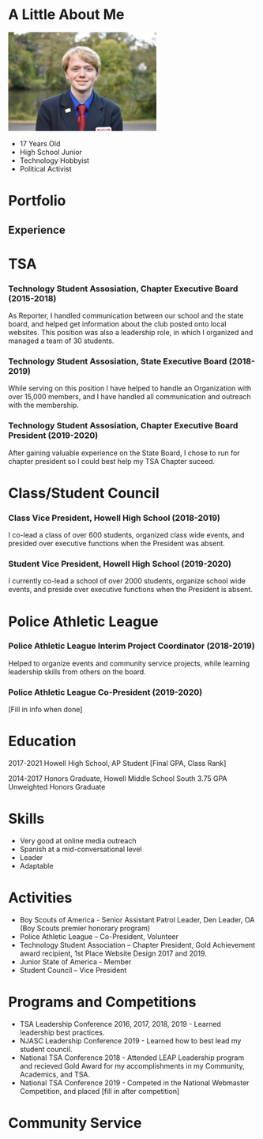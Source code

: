 # A Little About Me

 ![me](DSC_0681-300x200.jpg)

- 17 Years Old
- High School Junior
- Technology Hobbyist
- Political Activist


# Portfolio

## Experience

# TSA

### Technology Student Assosiation, Chapter Executive Board (2015-2018)
As Reporter, I handled communication between our school and the state board, and helped get
information about the club posted onto local websites. This position was also a leadership role, in
which I organized and managed a team of 30 students.

### Technology Student Assosiation, State Executive Board (2018-2019)
While serving on this position I have helped to handle an Organization with over 15,000 members, and I have handled all communication and outreach with the membership.

### Technology Student Assosiation, Chapter Executive Board President (2019-2020)
After gaining valuable experience on the State Board, I chose to run for chapter president so I could best help my TSA Chapter suceed.

# Class/Student Council

### Class Vice President, Howell High School (2018-2019)
I  co-lead a class of over 600 students, organized class wide events, and presided over executive functions when the President was absent.

### Student Vice President, Howell High School (2019-2020)
I currently co-lead a school of over 2000 students, organize school wide events, and preside over executive functions when the President is absent.

# Police Athletic League

### Police Athletic League Interim Project Coordinator (2018-2019)
Helped to organize events and community service projects, while learning leadership skills from others on the board.


### Police Athletic League Co-President (2019-2020)
[Fill in info when done]


# Education

2017-2021
Howell High School, AP Student
[Final GPA, Class Rank]

2014-2017
Honors Graduate, Howell Middle School South
3.75 GPA Unweighted Honors Graduate

# Skills
- Very good at online media outreach
- Spanish at a mid-conversational level
- Leader
- Adaptable

# Activities
- Boy Scouts of America - Senior Assistant Patrol Leader, Den Leader, OA (Boy Scouts premier honorary program)
- Police Athletic League – Co-President, Volunteer
- Technology Student Association – Chapter President, Gold Achievement award recipient, 1st Place Website Design 2017 and 2019.
- Junior State of America - Member
- Student Council – Vice President

# Programs and Competitions

- TSA Leadership Conference 2016, 2017, 2018, 2019 - Learned leadership best practices. 
- NJASC Leadership Conference 2019 - Learned how to best lead my student council.
- National TSA Conference 2018 - Attended LEAP Leadership program and recieved Gold Award for my accomplishments in my Community, Academics, and TSA.
- National TSA Conference 2019 - Competed in the National Webmaster Competition, and placed [fill in after competition]

# Community Service

